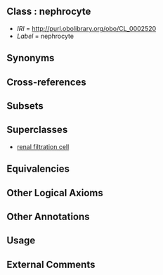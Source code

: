 
## Class : nephrocyte

 * *IRI* = http://purl.obolibrary.org/obo/CL_0002520
 * *Label* = nephrocyte

## Synonyms


## Cross-references


## Subsets


## Superclasses

 * [renal filtration cell](../../CL/22/CL_0002522.md)

## Equivalencies


## Other Logical Axioms


## Other Annotations


## Usage


## External Comments

